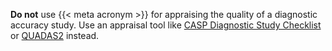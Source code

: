 **Do not** use {{< meta acronym >}} for appraising the quality of a diagnostic accuracy study. Use an appraisal tool like [CASP Diagnostic Study Checklist](https://casp-uk.net/casp-tools-checklists/diagnostic-study-checklist/) or [QUADAS2](https://www.acpjournals.org/doi/full/10.7326/0003-4819-155-8-201110180-00009) instead.
